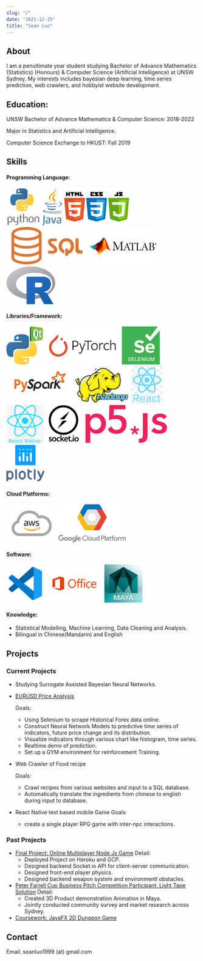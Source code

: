 ```yaml
---
slug: "/"
date: "2021-12-25"
title: "Sean Luo"
---
```


<h2 id = "About">About </h2>
I am a penultimate year student studying Bachelor of Advance Mathematics (Statistics) (Honours) & Computer Science (Artificial Intelligence) at UNSW Sydney. My interests includes bayesian deep learning, time series prediction, web crawlers, and hobbyist website development.

## Education:
UNSW Bachelor of Advance Mathematics & Computer Science: 2018-2022

Major in Statistics and Artificial Intelligence.

Computer Science Exchange to HKUST: Fall 2019

<h2  id = "Skills"> Skills </h2>

#### Programming Language: 

![python](https://raw.githubusercontent.com/lu0x1a0/lu0x1a0.github.io/master/src/images/sml_icon/python_icon.png)
![java](https://raw.githubusercontent.com/lu0x1a0/lu0x1a0.github.io/master/src/images/sml_icon/java_icon.png)
![js](https://raw.githubusercontent.com/lu0x1a0/lu0x1a0.github.io/master/src/images/sml_icon/js_icon.png)
![sql](https://raw.githubusercontent.com/lu0x1a0/lu0x1a0.github.io/master/src/images/sml_icon/sql_icon.png)
![matlab](https://raw.githubusercontent.com/lu0x1a0/lu0x1a0.github.io/master/src/images/sml_icon/matlab_icon.png)
![r](https://raw.githubusercontent.com/lu0x1a0/lu0x1a0.github.io/master/src/images/sml_icon/r_icon.png)


#### Libraries/Framework: 

![pyqt](https://raw.githubusercontent.com/lu0x1a0/lu0x1a0.github.io/master/src/images/sml_icon/pyqt_icon.png)
![PyTorch](https://raw.githubusercontent.com/lu0x1a0/lu0x1a0.github.io/master/src/images/sml_icon/pytorch_icon.png)
![Selenium](https://raw.githubusercontent.com/lu0x1a0/lu0x1a0.github.io/master/src/images/sml_icon/selenium_icon.png)
![PySpark](https://raw.githubusercontent.com/lu0x1a0/lu0x1a0.github.io/master/src/images/sml_icon/pyspark_icon.png)
![Hadoop](https://raw.githubusercontent.com/lu0x1a0/lu0x1a0.github.io/master/src/images/sml_icon/hadoop_icon.png)
![React](https://raw.githubusercontent.com/lu0x1a0/lu0x1a0.github.io/master/src/images/sml_icon/react_icon.png)
![React Native](https://raw.githubusercontent.com/lu0x1a0/lu0x1a0.github.io/master/src/images/sml_icon/react_native_icon.png)
![Socket.io](https://raw.githubusercontent.com/lu0x1a0/lu0x1a0.github.io/master/src/images/sml_icon/socketio_icon.png)
![P5.js](https://raw.githubusercontent.com/lu0x1a0/lu0x1a0.github.io/master/src/images/sml_icon/p5js_icon.png)
![Plotly](https://raw.githubusercontent.com/lu0x1a0/lu0x1a0.github.io/master/src/images/sml_icon/plotly_icon.png)



#### Cloud Platforms: 

![AWS](https://raw.githubusercontent.com/lu0x1a0/lu0x1a0.github.io/master/src/images/sml_icon/aws_icon.png)
![GCP](https://raw.githubusercontent.com/lu0x1a0/lu0x1a0.github.io/master/src/images/sml_icon/gcp_icon.png)


#### Software: 

![vsc](https://raw.githubusercontent.com/lu0x1a0/lu0x1a0.github.io/master/src/images/sml_icon/vsc_icon.png)
![mso](https://raw.githubusercontent.com/lu0x1a0/lu0x1a0.github.io/master/src/images/sml_icon/msoffice_icon.png)
![maya](https://raw.githubusercontent.com/lu0x1a0/lu0x1a0.github.io/master/src/images/sml_icon/maya_icon.png)

#### Knowledge:

* Statistical Modelling, Machine Learning, Data Cleaning and Analysis.
* Bilingual in Chinese(Mandarin) and English

<h2 id = "Projects"> Projects </h2>

### Current Projects
* Studying Surrogate Assisted Bayesian Neural Networks.
* [EURUSD Price Analysis](https://lu0x1a0.github.io/EURUSDPriceAnalysis)
    
    Goals:

    * Using Selenium to scrape Historical Forex data online.
    * Construct Neural Network Models to predictive time series of indicators, future price change and its distribution.
    * Visualize indicators through various chart like histogram, time series.
    * Realtime demo of prediction.
    * Set up a GYM environment for reinforcement Training.

* Web Crawler of Food recipe

    Goals:
    * Crawl recipes from various websites and input to a SQL database.
    * Automatically translate the ingredients from chinese to english during input to database.
* React Native text based mobile Game
    Goals:
    * create a single player RPG game with inter-npc interactions.
### Past Projects
* [Final Project: Online Multiplayer Node Js Game](https://github.com/lu0x1a0/CS_Final_Project/tree/main) 
    Detail:
    * Deployed Project on Heroku and GCP.
    * Designed backend Socket.io API for client-server communication.
    * Designed front-end player physics.
    * Designed backend weapon system and environmentl obstacles.
* [Peter Farrell Cup Business Pitch Competition Participant: Light Tape Solution](https://www.credly.com/badges/0e144069-55a1-4561-857c-9ce9bd36a193)
    Detail:
    * Created 3D Product demonstration Animation in Maya. 
    * Jointly conducted community survey and market research across Sydney.
* [Coursework: JavaFX 2D Dungeon Game](https://github.com/lu0x1a0/_redacted_dungeon_game)

<h2 id = "Contact"> Contact </h2>
Email: seanluo1999 (at) gmail.com